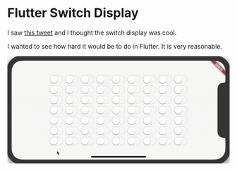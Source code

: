 # Flutter Switch Display

I saw [this tweet](https://twitter.com/FlutterDev/status/1139200781905727489?ref_src=twsrc%5Etfw) and I thought 
the switch display was cool.

I wanted to see how hard it would be to do in Flutter. It is very reasonable.


![](gifs/switch_display.gif)